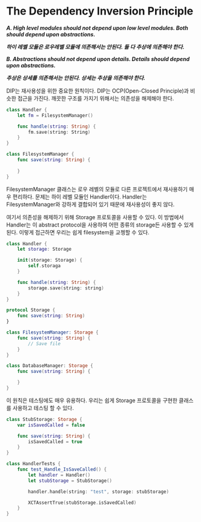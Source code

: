 # The Dependency Inversion Principle

***A. High level modules should not depend upon low level modules. Both should depend upon abstractions.***

***하이 레벨 모듈은 로우레벨 모듈에 의존해서는 안된다. 둘 다 추상에 의존해야 한다.***

***B. Abstractions should not depend upon details. Details should depend upon abstractions.***

***추상은 상세를 의존해서는 안된다. 상세는 추상을 의존해야 한다.***

DIP는 재사용성을 위한 중요한 원칙이다. DIP는 OCP(Open-Closed Principle)과 비슷한 접근을 가진다. 깨끗한 구조를 가지기 위해서는 의존성을 해제해야 한다.

```swift
class Handler {
	let fm = FilesystemManager()

	func handle(string: String) {
		fm.save(string: String)
	}
}

class FilesystemManager {
	func save(string: String) {
		
	}
}
```

FilesystemManager 클래스는 로우 레벨의 모듈로 다른 프로젝트에서 재사용하기 매우 편리하다. 문제는 하이 레벨 모듈인 Handler이다. Handler는 FilesystemManager와 강하게 결합되어 있기 때문에 재사용성이 좋지 않다. 

여기서 의존성을 해제하기 위해 Storage 프로토콜을 사용할 수 있다. 이 방법에서 Handler는 이 abstract protocol을 사용하여 어떤 종류의 storage든 사용할 수 있게 된다. 이렇게 접근하면 우리는 쉽게 filesystem을 교쳉할 수 있다.

```swift
class Handler {
	let storage: Storage

	init(storage: Storage) {
		self.storaga
	}

	func handle(string: String) {
		storage.save(string: string)
	}
}

protocol Storage {
	func save(string: String)
}

class FilesystemManager: Storage {
	func save(string: String) {
		// Save file
	}
}

class DatabaseManager: Storage {
	func save(string: String) {

	}
}
```

이 원칙은 테스팅에도 매우 유용하다. 우리는 쉽게 Storage 프로토콜을 구현한 클래스를 사용하고 테스팅 할 수 있다.

```swift
class StubStorage: Storage {
	var isSavedCalled = false

	func save(string: String) {
		isSavedCalled = true
	}
}

class HandlerTests {
	func test_Handle_IsSaveCalled() {
		let handler = Handler()
		let stubStorage = StubStorage()

		handler.handle(string: "test", storage: stubStorage)

		XCTAssertTrue(stubStorage.isSavedCalled)
	}
}
```